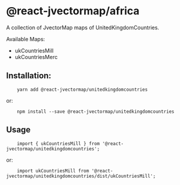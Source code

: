 # @react-jvectormap/africa

A collection of JvectorMap maps of UnitedKingdomCountries.

Available Maps:

- ukCountriesMill
- ukCountriesMerc

## Installation:

```
    yarn add @react-jvectormap/unitedkingdomcountries
```

or:

```
    npm install --save @react-jvectormap/unitedkingdomcountries
```

## Usage

```
    import { ukCountriesMill } from '@react-jvectormap/unitedkingdomcountries';
```

or:

```
    import ukCountriesMill from '@react-jvectormap/unitedkingdomcountries/dist/ukCountriesMill';
```
